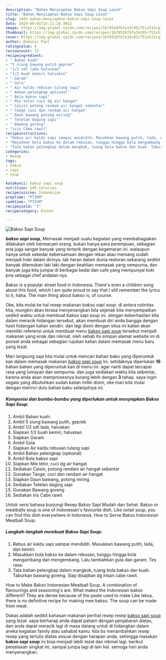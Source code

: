 ```yaml
---
description: "Bahan Menyiapkan Bakso Sapi Soup Lezat"
title: "Bahan Menyiapkan Bakso Sapi Soup Lezat"
slug: 1495-bahan-menyiapkan-bakso-sapi-soup-lezat
date: 2020-09-01T15:11:24.901Z
image: https://img-global.cpcdn.com/recipes/1b78526fbfa34c05/751x532cq70/bakso-sapi-soup-foto-resep-utama.jpg
thumbnail: https://img-global.cpcdn.com/recipes/1b78526fbfa34c05/751x532cq70/bakso-sapi-soup-foto-resep-utama.jpg
cover: https://img-global.cpcdn.com/recipes/1b78526fbfa34c05/751x532cq70/bakso-sapi-soup-foto-resep-utama.jpg
author: Dominic Paul
ratingvalue: 4
reviewcount: 13
recipeingredient:
- " Bahan kuah"
- "5 siung bawang putih geprek"
- "1/2 sdt lada haluskan"
- "1/2 buah kemiri haluskan"
- " Garam"
- " Gula"
- " Air kaldu rebusan tulang sapi"
- " Bahan pelengkap optional"
- " Bola bakso sapi"
- " Mie telor cuci dg air hangat"
- " Caisin potong rendam air hangat sebentar"
- " Taoge cuci dan rendam air hangat"
- " Daun bawang potong miring"
- " Tetelan daging sapi"
- " Bawang goreng"
- "iris Cabe rawit"
recipeinstructions:
- "Rebus air kaldu sapi sampai mendidih. Masukkan bawang putih, lada, dan kemiri."
- "Masukkan bola bakso ke dalam rebusan, tunggu hingga bola mengambang dan mengembang. Lalu tambahkan gula dan garam. Tes rasa."
- "Tata bahan pelengkap dalam mangkok, tuang bola bakso dan kuah. Taburkan bawang goreng. Siap disajikan dg irisan cabe rawit."
categories:
- Resep
tags:
- bakso
- sapi
- soup

katakunci: bakso sapi soup 
nutrition: 149 calories
recipecuisine: Indonesian
preptime: "PT36M"
cooktime: "PT43M"
recipeyield: "1"
recipecategory: Dinner

---
```



![Bakso Sapi Soup](https://img-global.cpcdn.com/recipes/1b78526fbfa34c05/751x532cq70/bakso-sapi-soup-foto-resep-utama.jpg)

<b><i>bakso sapi soup</i></b>, Memasak menjadi suatu kegiatan yang membahagiakan dilakukan oleh bermacam orang. bukan hanya para perempuan, sebagian pria juga sangat banyak yang tertarik dengan kegemaran ini. walaupun hanya untuk sekedar kebersamaan dengan rekan atau memang sudah menjadi hobi dalam dirinya. tak heran dalam dunia restoran sekarang sedikit banyak ditemukan laki laki dengan keahlian memasak yang sempurna, dan banyak juga kita jumpai di berbagai kedai dan cafe yang mempunyai koki pria sebagai chef andalan nya.

Bakso is a popular street food in Indonesia. There&#39;s even a children song about this food, which I am quite proud to say that I still remember the lyrics to it, haha. The main thing about bakso is, of course.

Oke, kita mulai ke hal resep makanan <i>bakso sapi soup</i>. di antara rutinitas kita, mungkin akan terasa menyenangkan bila sejenak kita menyempatkan sedikit waktu untuk membuat bakso sapi soup ini. dengan keberhasilan kita dalam meracik hidangan tersebut, akan membuat diri anda bangga dengan hasil hidangan kalian sendiri. dan lagi disini dengan situs ini kalian akan memiliki referensi untuk membuat menu <u>bakso sapi soup</u> tersebut menjadi makanan yang enak dan nikmat, oleh sebab itu simpan alamat website ini di ponsel anda sebagai sebagian rujukan kalian dalam memasak menu baru yang lezat.


Mari langsung saja kita mulai untuk mencari bahan baku yang diperuntuk kan dalam memasak makanan <u><i>bakso sapi soup</i></u> ini. setidaknya diperlukan <b>16</b> bahan bahan yang diperuntuk kan di menu ini. agar nanti dapat tercapai rasa yang lumayan dan sempurna. dan juga sediakan waktu kita sebentar, karena anda akan memprosesnya kurang lebih dengan <b>3</b> tahap. saya ingin segala yang dibutuhkan sudah kalian miliki disini, oke mari kita mulai dengan merinci dulu bahan baku selanjutnya ini.

<!--inarticleads1-->

##### Komposisi dan bumbu-bumbu yang diperlukan untuk menyiapkan Bakso Sapi Soup:

1. Ambil  Bahan kuah:
1. Ambil 5 siung bawang putih, geprek
1. Ambil 1/2 sdt lada, haluskan
1. Siapkan 1/2 buah kemiri, haluskan
1. Siapkan  Garam
1. Ambil  Gula
1. Siapkan  Air kaldu rebusan tulang sapi
1. Ambil  Bahan pelengkap (optional)
1. Ambil  Bola bakso sapi
1. Siapkan  Mie telor, cuci dg air hangat
1. Sediakan  Caisin, potong rendam air hangat sebentar
1. Gunakan  Taoge, cuci dan rendam air hangat
1. Siapkan  Daun bawang, potong miring
1. Sediakan  Tetelan daging sapi
1. Gunakan  Bawang goreng
1. Sediakan iris Cabe rawit


Untuk versi bahasa kunjungi Resep Bakso Sapi Mudah dan Sehat. Bakso or meatballs soup is one of Indonesian&#39;s favourite dish. Like oxtail soup, you can find this dish everywhere in Indonesia. How to Serve Bakso Indonesian Meatball Soup. 

<!--inarticleads2-->

##### Langkah-langkah membuat Bakso Sapi Soup:

1. Rebus air kaldu sapi sampai mendidih. Masukkan bawang putih, lada, dan kemiri.
1. Masukkan bola bakso ke dalam rebusan, tunggu hingga bola mengambang dan mengembang. Lalu tambahkan gula dan garam. Tes rasa.
1. Tata bahan pelengkap dalam mangkok, tuang bola bakso dan kuah. Taburkan bawang goreng. Siap disajikan dg irisan cabe rawit.


How to Make Bakso Indonesian Meatball Soup. A combination of flavourings and seasoning&#39;s are. What makes the Indonesian bakso different? They are dense because of the paste used to make Like laksa, there is no definitive recipe for making mee bakso. The soup can be made from meat. 

Diatas adalah sedikit bahasan makanan perihal resep resep <u>bakso sapi soup</u> yang lezat. saya berharap anda dapat paham dengan penjabaran diatas, dan anda dapat meracik lagi di masa datang untuk di hidangkan dalam aneka kegiatan family atau sahabat kamu. kita bs menambahkan resep resep yang tertulis diatas sesuai dengan harapan anda, sehingga masakan <b>bakso sapi soup</b> ini bisa menjadi lebih lezat dan nikmat lagi. berikut penjelasan singkat ini, sampai jumpa lagi di lain hal. semoga hari anda menyenangkan.
